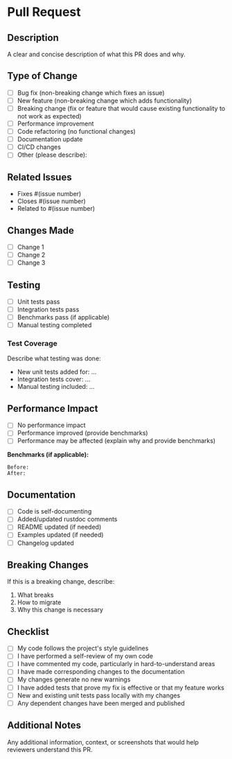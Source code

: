 # Pull Request

## Description
A clear and concise description of what this PR does and why.

## Type of Change
- [ ] Bug fix (non-breaking change which fixes an issue)
- [ ] New feature (non-breaking change which adds functionality)  
- [ ] Breaking change (fix or feature that would cause existing functionality to not work as expected)
- [ ] Performance improvement
- [ ] Code refactoring (no functional changes)
- [ ] Documentation update
- [ ] CI/CD changes
- [ ] Other (please describe):

## Related Issues
- Fixes #(issue number)
- Closes #(issue number)
- Related to #(issue number)

## Changes Made
- [ ] Change 1
- [ ] Change 2
- [ ] Change 3

## Testing
- [ ] Unit tests pass
- [ ] Integration tests pass
- [ ] Benchmarks pass (if applicable)
- [ ] Manual testing completed

### Test Coverage
Describe what testing was done:
- New unit tests added for: ...
- Integration tests cover: ...
- Manual testing included: ...

## Performance Impact
- [ ] No performance impact
- [ ] Performance improved (provide benchmarks)
- [ ] Performance may be affected (explain why and provide benchmarks)

**Benchmarks (if applicable):**
```
Before: 
After:
```

## Documentation
- [ ] Code is self-documenting
- [ ] Added/updated rustdoc comments
- [ ] README updated (if needed)
- [ ] Examples updated (if needed)
- [ ] Changelog updated

## Breaking Changes
If this is a breaking change, describe:
1. What breaks
2. How to migrate
3. Why this change is necessary

## Checklist
- [ ] My code follows the project's style guidelines
- [ ] I have performed a self-review of my own code
- [ ] I have commented my code, particularly in hard-to-understand areas
- [ ] I have made corresponding changes to the documentation
- [ ] My changes generate no new warnings
- [ ] I have added tests that prove my fix is effective or that my feature works
- [ ] New and existing unit tests pass locally with my changes
- [ ] Any dependent changes have been merged and published

## Additional Notes
Any additional information, context, or screenshots that would help reviewers understand this PR.
